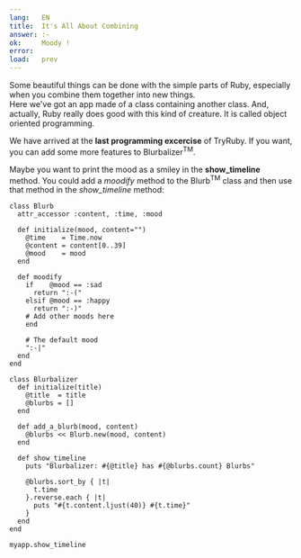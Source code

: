 ```yaml
---
lang:   EN
title:  It's All About Combining
answer: :-
ok:     Moody !
error:  
load:   prev
---
```


Some beautiful things can be done with the simple parts of Ruby, especially when you combine them
together into new things.  
Here we've got an app made of a class containing another class. And, actually, Ruby really does good
with this kind of creature. It is called object oriented programming.

We have arrived at the __last programming excercise__ of TryRuby. If you want, you can add some
more features to Blurbalizer<sup>TM</sup>.

Maybe you want to print the mood as a smiley in the __show_timeline__ method. You could add
a _moodify_ method to the Blurb<sup>TM</sup> class and then use that method in the _show\_timeline_ method:

    class Blurb
      attr_accessor :content, :time, :mood
      
      def initialize(mood, content="")
        @time    = Time.now
        @content = content[0..39]
        @mood    = mood
      end
      
      def moodify
        if    @mood == :sad
          return ":-("
        elsif @mood == :happy
          return ":-)"
        # Add other moods here
        end

        # The default mood
        ":-|"
      end
    end
    
    class Blurbalizer
      def initialize(title)
        @title  = title
        @blurbs = []
      end
      
      def add_a_blurb(mood, content)
        @blurbs << Blurb.new(mood, content)
      end
      
      def show_timeline
        puts "Blurbalizer: #{@title} has #{@blurbs.count} Blurbs"
        
        @blurbs.sort_by { |t|
          t.time
        }.reverse.each { |t|
          puts "#{t.content.ljust(40)} #{t.time}"
        }
      end
    end
    
    myapp.show_timeline
